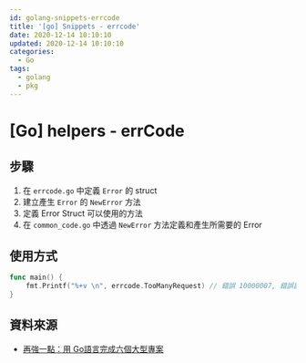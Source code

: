 ```yaml
---
id: golang-snippets-errcode
title: '[go] Snippets - errcode'
date: 2020-12-14 10:10:10
updated: 2020-12-14 10:10:10
categories:
  - Go
tags:
  - golang
  - pkg
---
```


# [Go] helpers - errCode

## 步驟

1. 在 `errcode.go` 中定義 `Error` 的 struct
2. 建立產生 `Error` 的 `NewError` 方法
3. 定義 Error Struct 可以使用的方法
4. 在 `common_code.go` 中透過 `NewError` 方法定義和產生所需要的 Error

## 使用方式

```go
func main() {
	fmt.Printf("%+v \n", errcode.TooManyRequest) // 錯誤 10000007, 錯誤訊息：請求過多
}
```

## 資料來源

- [再強一點：用 Go語言完成六個大型專案](https://www.tenlong.com.tw/products/9789865501501)
